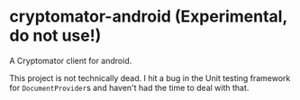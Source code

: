 # cryptomator-android (Experimental, do not use!)
A Cryptomator client for android.

This project is not technically dead. I hit a bug in the Unit testing framework for `DocumentProvider`s and haven't had the time to deal with that. 
